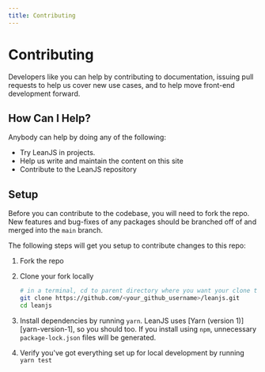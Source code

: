 ```yaml
---
title: Contributing
---
```


# Contributing

Developers like you can help by contributing to documentation, issuing pull requests to help us cover new use cases, and to help move front-end development forward.

## How Can I Help?

Anybody can help by doing any of the following:

- Try LeanJS in projects.
- Help us write and maintain the content on this site
- Contribute to the LeanJS repository

## Setup

Before you can contribute to the codebase, you will need to fork the repo. New features and bug-fixes of any packages should be branched off of and merged into the `main` branch.

The following steps will get you setup to contribute changes to this repo:

1. Fork the repo

2. Clone your fork locally

   ```bash
   # in a terminal, cd to parent directory where you want your clone to be, then
   git clone https://github.com/<your_github_username>/leanjs.git
   cd leanjs
   ```

3. Install dependencies by running `yarn`. LeanJS uses [Yarn (version 1)][yarn-version-1], so you should too. If you install using `npm`, unnecessary `package-lock.json` files will be generated.

4. Verify you've got everything set up for local development by running `yarn test`
